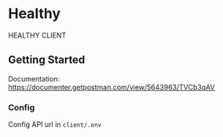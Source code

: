 # Healthy

HEALTHY CLIENT

## Getting Started

Documentation: https://documenter.getpostman.com/view/5643963/TVCb3qAV

### Config
Config API url in `client/.env`
